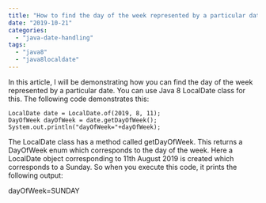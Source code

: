 ```yaml
---
title: "How to find the day of the week represented by a particular date"
date: "2019-10-21"
categories: 
  - "java-date-handling"
tags: 
  - "java8"
  - "java8localdate"
---
```


In this article, I will be demonstrating how you can find the day of the week represented by a particular date. You can use Java 8 LocalDate class for this. The following code demonstrates this:

```
LocalDate date = LocalDate.of(2019, 8, 11);
DayOfWeek dayOfWeek = date.getDayOfWeek();
System.out.println("dayOfWeek="+dayOfWeek);
```

The LocalDate class has a method called getDayOfWeek. This returns a DayOfWeek enum which corresponds to the day of the week. Here a LocalDate object corresponding to 11th August 2019 is created which corresponds to a Sunday. So when you execute this code, it prints the following output:

dayOfWeek=SUNDAY
